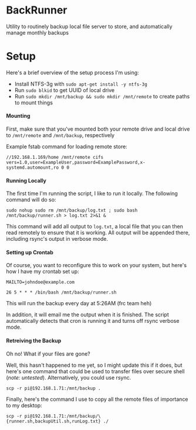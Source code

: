 # BackRunner
 Utility to routinely backup local file server to store, and automatically manage monthly backups

# Setup
Here's a brief overview of the setup process I'm using:

- Install NTFS-3g with `sudo apt-get install -y ntfs-3g`
- Run `sudo blkid` to get UUID of local drive
- Run `sudo mkdir /mnt/backup && sudo mkdir /mnt/remote` to create paths to mount things

#### Mounting
First, make sure that you've mounted both your remote drive and local drive to `/mnt/remote` and `/mnt/backup`, respectively

Example fstab command for loading remote store:

`//192.168.1.169/home /mnt/remote cifs vers=1.0,user=ExampleUser,password=ExamplePassword,x-systemd.automount,ro 0 0`

#### Running Locally
The first time I'm running the script, I like to run it locally. The following command will do so:

`sudo nohup sudo rm /mnt/backup/log.txt ; sudo bash /mnt/backup/runner.sh > log.txt 2>&1 &`

This command will add all output to `log.txt`, a local file that you can then read remotely to ensure that it is working. All output will be appended there, including rsync's output in verbose mode.

#### Setting up Crontab

Of course, you want to reconfigure this to work on your system, but here's how I have my crontab set up:
```
MAILTO=johndoe@example.com

26 5 * * * /bin/bash /mnt/backup/runner.sh
```

This will run the backup every day at 5:26AM (frc team heh)

In addition, it will email me the output when it is finished. The script automatically detects that cron is running it and turns off rsync verbose mode.

#### Retreiving the Backup

Oh no! What if your files are gone?

Well, this hasn't happened to me yet, so I might update this if it does, but here's one command that could be used to transfer files over secure shell (*note: untested*). Alternatively, you could use rsync.

`scp -r pi@192.168.1.71:/mnt/backup .`

Finally, here's the command I use to copy all the remote files of importance to my desktop:

`scp -r pi@192.168.1.71:/mnt/backup/\{runner.sh,backupUtil.sh,runLog.txt} ./`
